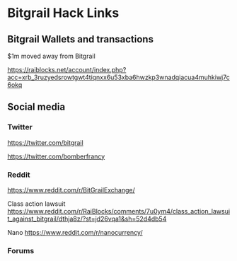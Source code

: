 # Bitgrail Hack Links

## Bitgrail Wallets and transactions



$1m moved away from Bitgrail

https://raiblocks.net/account/index.php?acc=xrb_3ruzyedsrowtgwt4tiqnxx6u53xba6hwzkp3wnadqiacua4muhkiwj7c6okq


## Social media

### Twitter

https://twitter.com/bitgrail

https://twitter.com/bomberfrancy


### Reddit

https://www.reddit.com/r/BitGrailExchange/

Class action lawsuit
https://www.reddit.com/r/RaiBlocks/comments/7u0ym4/class_action_lawsuit_against_bitgrail/dthja8z/?st=jd26vqa1&sh=52d4db54

Nano
https://www.reddit.com/r/nanocurrency/

### Forums
